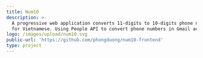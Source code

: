 ```yaml
---
title: Num10
description: >-
  A progressive web application converts 11-digits to 10-digits phone numbers
  for Vietnamese. Using People API to convert phone numbers in Gmail account.
logo: /images/upload/num10.svg
public-url: 'https://github.com/phongduong/num10-frontend'
type: project
---
```


